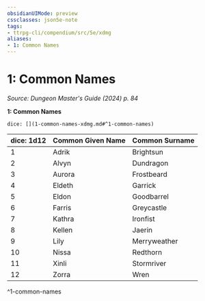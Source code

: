 ```yaml
---
obsidianUIMode: preview
cssclasses: json5e-note
tags:
- ttrpg-cli/compendium/src/5e/xdmg
aliases:
- 1: Common Names
---
```

# 1: Common Names
*Source: Dungeon Master's Guide (2024) p. 84* 

**1: Common Names**

`dice: [](1-common-names-xdmg.md#^1-common-names)`

| dice: 1d12 | Common Given Name | Common Surname |
|------------|-------------------|----------------|
| 1 | Adrik | Brightsun |
| 2 | Alvyn | Dundragon |
| 3 | Aurora | Frostbeard |
| 4 | Eldeth | Garrick |
| 5 | Eldon | Goodbarrel |
| 6 | Farris | Greycastle |
| 7 | Kathra | Ironfist |
| 8 | Kellen | Jaerin |
| 9 | Lily | Merryweather |
| 10 | Nissa | Redthorn |
| 11 | Xinli | Stormriver |
| 12 | Zorra | Wren |
^1-common-names